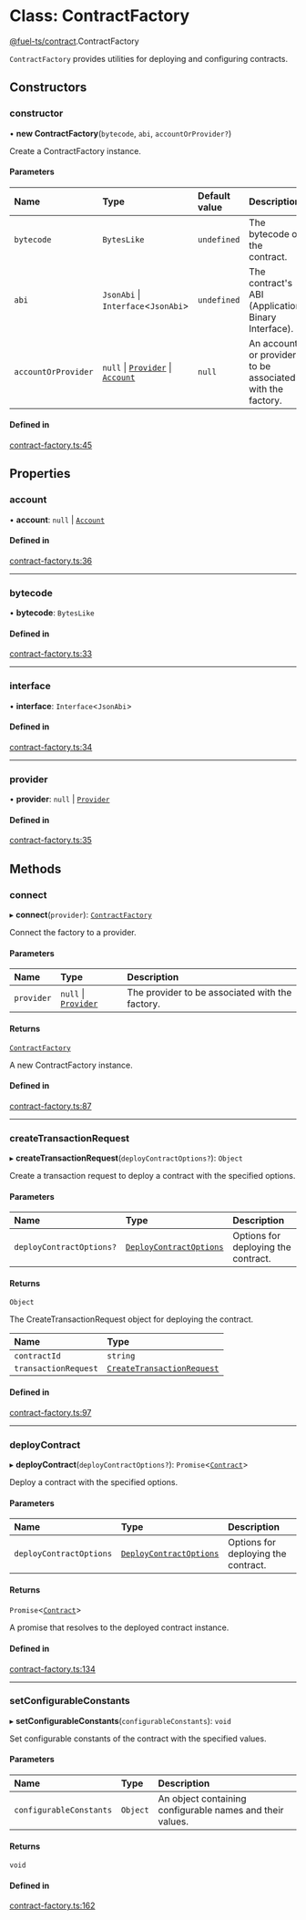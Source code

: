 # Class: ContractFactory

[@fuel-ts/contract](/api/Contract/index.md).ContractFactory

`ContractFactory` provides utilities for deploying and configuring contracts.

## Constructors

### constructor

• **new ContractFactory**(`bytecode`, `abi`, `accountOrProvider?`)

Create a ContractFactory instance.

#### Parameters

| Name | Type | Default value | Description |
| :------ | :------ | :------ | :------ |
| `bytecode` | `BytesLike` | `undefined` | The bytecode of the contract. |
| `abi` | `JsonAbi` \| `Interface`&lt;`JsonAbi`\> | `undefined` | The contract's ABI (Application Binary Interface). |
| `accountOrProvider` | ``null`` \| [`Provider`](/api/Providers/Provider.md) \| [`Account`](/api/Wallet/Account.md) | `null` | An account or provider to be associated with the factory. |

#### Defined in

[contract-factory.ts:45](https://github.com/FuelLabs/fuels-ts/blob/2863d791/packages/contract/src/contract-factory.ts#L45)

## Properties

### account

• **account**: ``null`` \| [`Account`](/api/Wallet/Account.md)

#### Defined in

[contract-factory.ts:36](https://github.com/FuelLabs/fuels-ts/blob/2863d791/packages/contract/src/contract-factory.ts#L36)

___

### bytecode

• **bytecode**: `BytesLike`

#### Defined in

[contract-factory.ts:33](https://github.com/FuelLabs/fuels-ts/blob/2863d791/packages/contract/src/contract-factory.ts#L33)

___

### interface

• **interface**: `Interface`&lt;`JsonAbi`\>

#### Defined in

[contract-factory.ts:34](https://github.com/FuelLabs/fuels-ts/blob/2863d791/packages/contract/src/contract-factory.ts#L34)

___

### provider

• **provider**: ``null`` \| [`Provider`](/api/Providers/Provider.md)

#### Defined in

[contract-factory.ts:35](https://github.com/FuelLabs/fuels-ts/blob/2863d791/packages/contract/src/contract-factory.ts#L35)

## Methods

### connect

▸ **connect**(`provider`): [`ContractFactory`](/api/Contract/ContractFactory.md)

Connect the factory to a provider.

#### Parameters

| Name | Type | Description |
| :------ | :------ | :------ |
| `provider` | ``null`` \| [`Provider`](/api/Providers/Provider.md) | The provider to be associated with the factory. |

#### Returns

[`ContractFactory`](/api/Contract/ContractFactory.md)

A new ContractFactory instance.

#### Defined in

[contract-factory.ts:87](https://github.com/FuelLabs/fuels-ts/blob/2863d791/packages/contract/src/contract-factory.ts#L87)

___

### createTransactionRequest

▸ **createTransactionRequest**(`deployContractOptions?`): `Object`

Create a transaction request to deploy a contract with the specified options.

#### Parameters

| Name | Type | Description |
| :------ | :------ | :------ |
| `deployContractOptions?` | [`DeployContractOptions`](/api/Contract/index.md#deploycontractoptions) | Options for deploying the contract. |

#### Returns

`Object`

The CreateTransactionRequest object for deploying the contract.

| Name | Type |
| :------ | :------ |
| `contractId` | `string` |
| `transactionRequest` | [`CreateTransactionRequest`](/api/Providers/CreateTransactionRequest.md) |

#### Defined in

[contract-factory.ts:97](https://github.com/FuelLabs/fuels-ts/blob/2863d791/packages/contract/src/contract-factory.ts#L97)

___

### deployContract

▸ **deployContract**(`deployContractOptions?`): `Promise`&lt;[`Contract`](/api/Program/Contract.md)\>

Deploy a contract with the specified options.

#### Parameters

| Name | Type | Description |
| :------ | :------ | :------ |
| `deployContractOptions` | [`DeployContractOptions`](/api/Contract/index.md#deploycontractoptions) | Options for deploying the contract. |

#### Returns

`Promise`&lt;[`Contract`](/api/Program/Contract.md)\>

A promise that resolves to the deployed contract instance.

#### Defined in

[contract-factory.ts:134](https://github.com/FuelLabs/fuels-ts/blob/2863d791/packages/contract/src/contract-factory.ts#L134)

___

### setConfigurableConstants

▸ **setConfigurableConstants**(`configurableConstants`): `void`

Set configurable constants of the contract with the specified values.

#### Parameters

| Name | Type | Description |
| :------ | :------ | :------ |
| `configurableConstants` | `Object` | An object containing configurable names and their values. |

#### Returns

`void`

#### Defined in

[contract-factory.ts:162](https://github.com/FuelLabs/fuels-ts/blob/2863d791/packages/contract/src/contract-factory.ts#L162)
